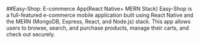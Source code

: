 ##Easy-Shop: E-commerce App(React Native+ MERN Stack)
Easy-Shop is a full-featured e-commerce mobile application built using React Native and the MERN (MongoDB, Express, React, and Node.js) stack. This app allows users to browse, search, and purchase products, manage their carts, and check out securely.
